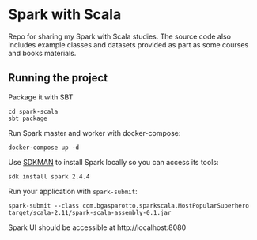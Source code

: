 # Spark with Scala
Repo for sharing my Spark with Scala studies.
The source code also includes example classes and datasets provided as part as some courses and books materials.

## Running the project
Package it with SBT
```shell script
cd spark-scala
sbt package
```

Run Spark master and worker with docker-compose:
```shell script
docker-compose up -d
```

Use [SDKMAN](https://bgasparotto.com/dont-install-java-by-yourself-anymore-use-sdkman-instead) to install Spark locally so you can access its tools:
```shell script
sdk install spark 2.4.4
```

Run your application with `spark-submit`:
```shell script
spark-submit --class com.bgasparotto.sparkscala.MostPopularSuperhero target/scala-2.11/spark-scala-assembly-0.1.jar 
```

Spark UI should be accessible at http://localhost:8080
